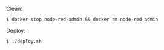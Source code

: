 Clean:
```
$ docker stop node-red-admin && docker rm node-red-admin
```
Deploy:
```
$ ./deploy.sh
```